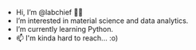 - Hi, I’m @labchief ✌🏻
- I’m interested in material science and data analytics.
- I’m currently learning Python.
- 📫 I'm kinda hard to reach... :o)

<!---
labchief/labchief is a ✨ special ✨ repository because its `README.md` (this file) appears on your GitHub profile.
You can click the Preview link to take a look at your changes.
--->
